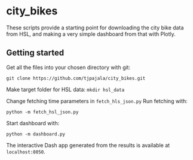 # city_bikes

These scripts provide a starting point for downloading the city bike data from HSL, and making a very simple 
dashboard from that with Plotly.



## Getting started

Get all the files into your chosen directory with git:

`git clone https://github.com/tjpajala/city_bikes.git`

Make target folder for HSL data:
`mkdir hsl_data`

Change fetching time parameters in `fetch_hls_json.py`
Run fetching with:

`python -m fetch_hsl_json.py`

Start dashboard with:

`python -m dashboard.py`

The interactive Dash app generated from the results is available at `localhost:8050`.
